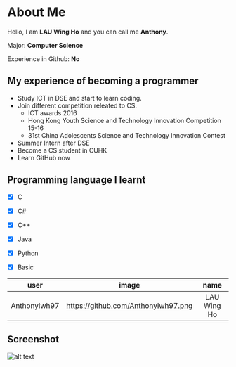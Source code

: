 # About Me

Hello, I am __LAU Wing Ho__ and you can call me __Anthony__.

Major: __Computer Science__

Experience in Github: __No__

## My experience of becoming a programmer

 * Study ICT in DSE and start to learn coding.
 * Join different competition releated to CS.
      * ICT awards 2016
      * Hong Kong Youth Science and Technology Innovation Competition 15-16
      * 31st China Adolescents Science and Technology Innovation Contest
 * Summer Intern after DSE
 * Become a CS student in CUHK
 * Learn GitHub now
 
 ## Programming language I learnt
- [x] C
- [X] C#
- [X] C++
- [X] Java
- [X] Python
- [X] Basic


|      __user__     |           __image__                 |   __name__  |
| :---------------: |:-----------------------------------:| :----------:|
| Anthonylwh97      | https://github.com/Anthonylwh97.png | LAU Wing Ho |

## Screenshot
![alt text](https://github.com/csci3251-2020/student-1155126015/blob/master/screenshot.png "Logo Title Text 1")
